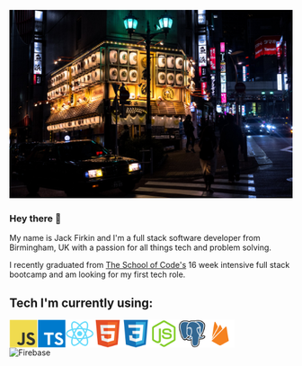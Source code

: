 ![Tokyo, Japan](/tokyo.jpg)

### Hey there 👋

My name is Jack Firkin and I'm a full stack software developer from Birmingham, UK with a passion for all things tech and problem solving.

I recently graduated from [The School of Code's](https://www.schoolofcode.co.uk/) 16 week intensive full stack bootcamp and am looking for my first tech role.

## Tech I'm currently using:

<img align="left" alt="JavaScript" width="50px" src="https://raw.githubusercontent.com/devicons/devicon/master/icons/javascript/javascript-original.svg" />

<img align="left" alt="TypeScript" width="50px" src="https://raw.githubusercontent.com/devicons/devicon/2ae2a900d2f041da66e950e4d48052658d850630/icons/typescript/typescript-plain.svg" />

<img align="left" alt="React" width="50px" src="https://raw.githubusercontent.com/devicons/devicon/2ae2a900d2f041da66e950e4d48052658d850630/icons/react/react-original.svg" />

<img align="left" alt="HTML5" width="50px" src="https://raw.githubusercontent.com/devicons/devicon/2ae2a900d2f041da66e950e4d48052658d850630/icons/html5/html5-original.svg" />

<img align="left" alt="CSS" width="50px" src="https://raw.githubusercontent.com/devicons/devicon/2ae2a900d2f041da66e950e4d48052658d850630/icons/css3/css3-original.svg" />
<img align="left" alt="NodeJS" width="50px" src="https://raw.githubusercontent.com/devicons/devicon/2ae2a900d2f041da66e950e4d48052658d850630/icons/nodejs/nodejs-original.svg" />
<img align="left" alt="PostgreSQL" width="50px" src="https://raw.githubusercontent.com/devicons/devicon/2ae2a900d2f041da66e950e4d48052658d850630/icons/postgresql/postgresql-original.svg" />

<img align="left" alt="Firebase" width="50px" src="https://raw.githubusercontent.com/devicons/devicon/2ae2a900d2f041da66e950e4d48052658d850630/icons/firebase/firebase-plain.svg" />

<img align="left" alt="Firebase" width="200px" height="50px" src="https://repository-images.githubusercontent.com/65750241/79017180-d4ce-11e9-9955-3f0a7be00c7a" />




<!-- images: https://github.com/devicons/devicon/tree/master/icons --!>
